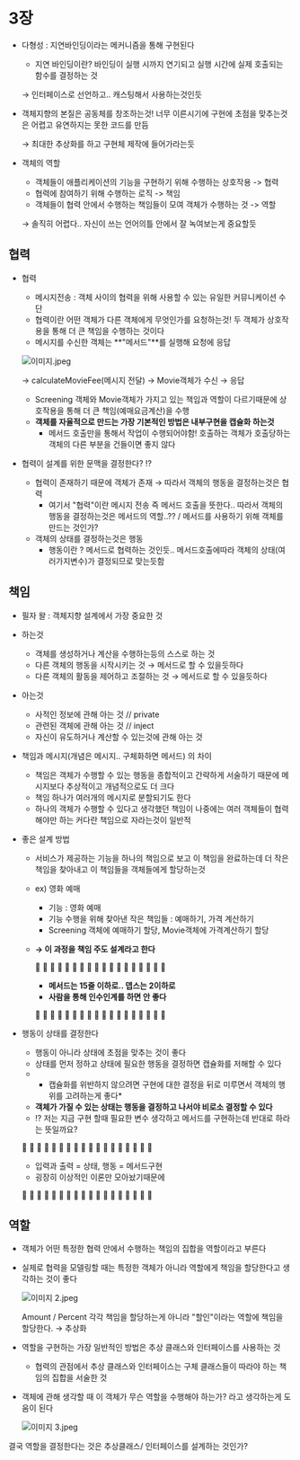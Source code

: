 # 3장

- 다형성 : 지연바인딩이라는 메커니즘을 통해 구현된다
    - 지연 바인딩이란? 바인딩이 실행 시까지 연기되고 실행 시간에 실제 호출되는 함수를 결정하는 것

  → 인터페이스로 선언하고.. 캐스팅해서 사용하는것인듯

- 객체지향의 본질은 공동체를 창조하는것! 너무 이른시기에 구현에 초점을 맞추는것은 어렵고 유연하지는 못한 코드를 만듬

  → 최대한 추상화를 하고 구현체 제작에 들어가라는듯


- 객체의 역할
    - 객체들이 애플리케이션의 기능을 구현하기 위해 수행하는 상호작용 -> 협력
    - 협력에 참여하기 위해 수행하는 로직 -> 책임
    - 객체들이 협력 안에서 수행하는 책임들이 모여 객체가 수행하는 것 -> 역할

  → 솔직히 어렵다.. 자신이 쓰는 언어의틀 안에서 잘 녹여보는게 중요할듯


## 협력

- 협력
    - 메시지전송 : 객체 사이의 협력을 위해 사용할 수 있는 유일한 커뮤니케이션 수단
    - 협력이란 어떤 객체가 다른 객체에게 무엇인가를 요청하는것! 두 객체가 상호작용을 통해 더 큰 책임을 수행하는 것이다
    - 메시지를 수신한 객체는 **"메서드"**를 실행해 요청에 응답

  ![이미지.jpeg](https://s3-us-west-2.amazonaws.com/secure.notion-static.com/81484713-bb0c-4ff8-b9a3-3415e83be355/이미지.jpeg)

  → calculateMovieFee(메시지 전달) → Movie객체가 수신 → 응답

    - Screening 객체와 Movie객체가 가지고 있는 책임과 역할이 다르기때문에 상호작용을 통해 더 큰 책임(예매요금계산)을 수행
    - **객체를 자율적으로 만드는 가장 기본적인 방법은 내부구현을 캡슐화 하는것**
        - 메서드 호출만을 통해서 작업이 수행되어야함! 호출하는 객체가 호출당하는 객체의 다른 부분을 건들이면 좋지 않다

- 협력이 설계를 위한 문맥을 결정한다? ⁉️
    - 협력이 존재하기 때문에 객체가 존재 → 따라서 객체의 행동을 결정하는것은 협력
        - 여기서 "협력"이란 메시지 전송 즉 메서드 호출을 뜻한다.. 따라서 객체의 행동을 결정하는것은 메서드의 역할..?? / 메서드를 사용하기 위해 객체를 만드는 것인가?
    - 객체의 상태를 결정하는것은 행동
        - 행동이란 ? 메서드로 협력하는 것인듯.. 메서드호출에따라 객체의 상태(여러가지변수)가 결정되므로 맞는듯함


## 책임

- 필자 왈 : 객체지향 설계에서 가장 중요한 것

- 하는것
    - 객체를 생성하거나 계산을 수행하는등의 스스로 하는 것
    - 다른 객체의 행동을 시작시키는 것 → 메서드로 할 수 있을듯하다
    - 다른 객체의 활동을 제어하고 조절하는 것 → 메서드로 할 수 있을듯하다
- 아는것
    - 사적인 정보에 관해 아는 것 // private
    - 관련된 객체에 관해 아는 것 // inject
    - 자신이 유도하거나 계산할 수 있는것에 관해 아는 것

- 책임과 메시지(개념은 메시지.. 구체화하면 메서드) 의 차이
    - 책임은 객체가 수행할 수 있는 행동을 종합적이고 간략하게 서술하기 때문에 메시지보다 추상적이고 개념적으로도 더 크다
    - 책임 하나가 여러개의 메시지로 분할되기도 한다
    - 하나의 객체가 수행할 수 있다고 생각했던 책임이 나중에는 여러 객체들이 협력해야만 하는 커다란 책임으로 자라는것이 일반적
- 좋은 설계 방법
    - 서비스가 제공하는 기능을 하나의 책임으로 보고 이 책임을 완료하는데 더 작은 책임을 찾아내고 이 책임들을 객체들에게 할당하는것
    - ex) 영화 예매
        - 기능 : 영화 예매
        - 기능 수행을 위해 찾아낸 작은 책임들 : 예매하기, 가격 계산하기
        - Screening 객체에 예매하기 할당, Movie객체에 가격계산하기 할당
    - **→ 이 과정을 책임 주도 설계라고 한다**

      💬 💬 💬 💬 💬 💬 💬 💬 💬 💬 💬 💬 💬 💬 💬 💬 💬 💬

        - **메서드는 15줄 이하로.. 뎁스는 2이하로**
        - **사람을 통해 인수인계를 하면 안 좋다**

      💬 💬 💬 💬 💬 💬 💬 💬 💬 💬 💬 💬 💬 💬 💬 💬 💬 💬


- 행동이 상태를 결정한다
    - 행동이 아니라 상태에 초점을 맞추는 것이 좋다
    - 상태를 먼저 정하고 상태에 필요한 행동을 결정하면 캡슐화를 저해할 수 있다
    - * 캡슐화를 위반하지 않으려면 구현에 대한 결정을 뒤로 미루면서 객체의 행위를 고려하는게 좋다*
    - **객체가 가질 수 있는 상태는 행동을 결정하고 나서야 비로소 결정할 수 있다**
    - ⁉️ 저는 지금 구현 할때 필요한 변수 생각하고 메서드를 구현하는데 반대로 하라는 뜻일까요?

  💬 💬 💬 💬 💬 💬 💬 💬 💬 💬 💬 💬 💬 💬 💬 💬 💬 💬

    - 입력과 출력 = 상태, 행동 = 메서드구현
    - 굉장히 이상적인 이론만 모아놨기때문에

  💬 💬 💬 💬 💬 💬 💬 💬 💬 💬 💬 💬 💬 💬 💬 💬 💬 💬


## 역할

- 객체가 어떤 특정한 협력 안에서 수행하는 책임의 집합을 역할이라고 부른다
- 실제로 협력을 모델링할 때는 특정한 객체가 아니라 역할에게 책임을 할당한다고 생각하는 것이 좋다

  ![이미지 2.jpeg](https://s3-us-west-2.amazonaws.com/secure.notion-static.com/ead1d5b1-fb4f-4c36-bc53-693f48f3853a/이미지_2.jpeg)

  Amount / Percent 각각 책임을 할당하는게 아니라 "할인"이라는 역할에 책임을 할당한다. → 추상화

- 역할을 구현하는 가장 일반적인 방법은 추상 클래스와 인터페이스를 사용하는 것
    - 협력의 관점에서 추상 클래스와 인터페이스는 구체 클래스들이 따라야 하는 책임의 집합을 서술한 것
- 객체에 관해 생각할 때 이 객체가 무슨 역할을 수행해야 하는가? 라고 생각하는게 도움이 된다

  ![이미지 3.jpeg](https://s3-us-west-2.amazonaws.com/secure.notion-static.com/e01bc0ed-6753-4333-94e3-e9eb760259a1/이미지_3.jpeg)


결국 역할을 결정한다는 것은 추상클래스/ 인터페이스를 설계하는 것인가?